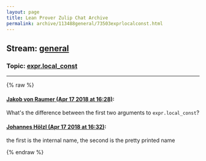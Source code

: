 ```yaml
---
layout: page
title: Lean Prover Zulip Chat Archive 
permalink: archive/113488general/73503exprlocalconst.html
---
```


## Stream: [general](index.html)
### Topic: [expr.local_const](73503exprlocalconst.html)

---


{% raw %}
#### [ Jakob von Raumer (Apr 17 2018 at 16:28)](https://leanprover.zulipchat.com/#narrow/stream/113488-general/topic/expr.local_const/near/125198966):
<p>What's the difference between the first two arguments to <code>expr.local_const</code>?</p>

#### [ Johannes Hölzl (Apr 17 2018 at 16:32)](https://leanprover.zulipchat.com/#narrow/stream/113488-general/topic/expr.local_const/near/125199161):
<p>the first is the internal name, the second is the pretty printed name</p>


{% endraw %}
